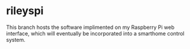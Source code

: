 # rileyspi
This branch hosts the software implimented on my Raspberry Pi web interface, which will eventually be incorporated into a smarthome control system.